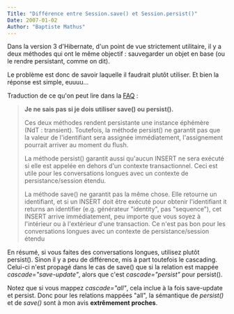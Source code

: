 ```yaml
---
Title: "Différence entre Session.save() et Session.persist()"
Date: 2007-01-02
Author: "Baptiste Mathus"
---
```




Dans la version 3 d'Hibernate, d'un point de vue strictement utilitaire,
il y a deux méthodes qui ont le même objectif : sauvegarder un objet en
base (ou le rendre persistant, comme on dit).

Le problème est donc de savoir laquelle il faudrait plutôt utiliser. Et
bien la réponse est simple, euuuu...

Traduction de ce qu'on peut lire dans la
[FAQ](http://www.hibernate.org/116.html#A22) :

> **Je ne sais pas si je dois utiliser save() ou persist().**
>
> Ces deux méthodes rendent persistante une instance éphémère (NdT :
> transient). Toutefois, la méthode persist() ne garantit pas que la
> valeur de l'identifiant sera assignée immédiatement, l'assignement
> pourrait arriver au moment du flush.
>
> La méthode persist() garantit aussi qu'aucun INSERT ne sera exécuté si
> elle est appelée en dehors d'un contexte transactionnel. Ceci est
> utile pour les conversations longues avec un contexte de
> persistance/session étendu.
>
> La méthode save() ne garantit pas la même chose. Elle retourne un
> identifiant, et si un INSERT doit être exécuté pour obtenir
> l'identifiant it returns an identifier (e.g. générateur "identity",
> pas "sequence"), cet INSERT arrive immédiatement, peu importe que vous
> soyez à l'intérieur ou à l'extérieur d'une transaction. Ce n'est pas
> bon pour les conversations longues avec un contexte de
> persistance/session étendu

En résumé, si vous faites des conversations longues, utilisez plutôt
persist(). Sinon il y a peu de différence, mis à part toutefois le
cascading. Celui-ci n'est propagé dans le cas de save() que si la
relation est mappée *cascade="save-update"*, alors que c'est
*cascade="persist"* pour persist().

Notez que si vous mappez *cascade="all"*, cela inclue à la fois
save-update et persist. Donc pour les relations mappées "all", la
sémantique de *persist()* et de *save()* sont à mon avis **extrêmement
proches**.

